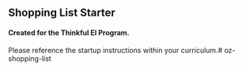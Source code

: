 ## Shopping List Starter

#### Created for the Thinkful EI Program.

Please reference the startup instructions within your curriculum.# oz-shopping-list
